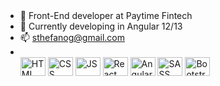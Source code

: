    <div></div>   
   <br/>
   <br/>

- 🔭 Front-End developer at Paytime Fintech
- 🌱 Currently developing in Angular 12/13
- 📫 sthefanog@gmail.com
- <br/>
  <div>
   <img align="center" alt="HTML" height="30" width="40" src="https://cdn.jsdelivr.net/gh/devicons/devicon/icons/html5/html5-original.svg"/>
   <img align="center" alt="CSS" height="30" width="40" src="https://cdn.jsdelivr.net/gh/devicons/devicon/icons/css3/css3-original.svg"/>
   <img align="center" alt="JS" height="30" width="40" src="https://cdn.jsdelivr.net/gh/devicons/devicon/icons/javascript/javascript-original.svg"/>
   <img align="center" alt="React" height="30" width="40" src="https://cdn.jsdelivr.net/gh/devicons/devicon/icons/react/react-original.svg"/>
   <img align="center" alt="Angular" height="30" width="40" src="https://cdn.jsdelivr.net/gh/devicons/devicon/icons/angularjs/angularjs-original.svg"/>
   <img align="center" alt="SASS" height="30" width="40" src="https://cdn.jsdelivr.net/gh/devicons/devicon/icons/sass/sass-original.svg"/>
   <img align="center" alt="Bootstrap" height="30" width="40" src="https://cdn.jsdelivr.net/gh/devicons/devicon/icons/bootstrap/bootstrap-original.svg"/>
   </div>
